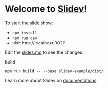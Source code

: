 # Welcome to [Slidev](https://github.com/slidevjs/slidev)!

To start the slide show:

- `npm install`
- `npm run dev`
- visit http://localhost:3030

Edit the [slides.md](./slides.md) to see the changes.

build

`npm run build -- --base slidev-example/dist/`

Learn more about Slidev on [documentations](https://sli.dev/).
